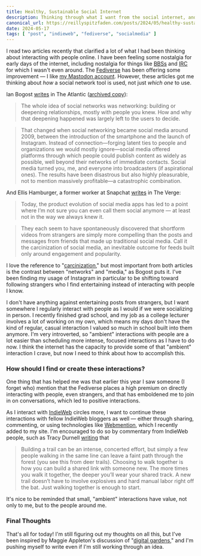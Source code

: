 ```yaml
---
title: Healthy, Sustainable Social Internet
description: Thinking through what I want from the social internet, and the difference between a social "network" and social "media"
canonical_url: https://reillyspitzfaden.com/posts/2024/05/healthy-sustainable-social-internet/
date: 2024-05-17
tags: [ "post", "indieweb", "fediverse", "socialmedia" ]
---
```


I read two articles recently that clarified a lot of what I had been thinking about interacting with people online. I have been feeling some nostalgia for early days of the internet, including nostalgia for things like [BBSs](https://en.wikipedia.org/wiki/Bulletin_board_system) and [IRC](https://en.wikipedia.org/wiki/IRC) for which I wasn't even around. The [Fediverse](https://en.wikipedia.org/wiki/Fediverse) has been offering some improvement — I like [my Mastodon account](https://hachyderm.io/@reillypascal). However, these articles got me thinking about *how* a social network tool is used, not just *which one* to use.

Ian Bogost [writes](https://www.theatlantic.com/technology/archive/2022/11/twitter-facebook-social-media-decline/672074/) in The Atlantic ([archived copy](https://archive.ph/PPXNV)):

> The whole idea of social networks was networking: building or deepening relationships, mostly with people you knew. How and why that deepening happened was largely left to the users to decide.  

> That changed when social networking became social media around 2009, between the introduction of the smartphone and the launch of Instagram. Instead of connection—forging latent ties to people and organizations we would mostly ignore—social media offered platforms through which people could publish content as widely as possible, well beyond their networks of immediate contacts. Social media turned you, me, and everyone into broadcasters (if aspirational ones). The results have been disastrous but also highly pleasurable, not to mention massively profitable—a catastrophic combination.

And Ellis Hamburger, a former worker at Snapchat [writes](https://www.theverge.com/2023/4/18/23672769/social-media-inevitable-death-monetization-growth-hacks) in The Verge:

> Today, the product evolution of social media apps has led to a point where I’m not sure you can even call them social anymore — at least not in the way we always knew it.

> They each seem to have spontaneously discovered that shortform videos from strangers are simply more compelling than the posts and messages from friends that made up traditional social media. Call it the carcinization of social media, an inevitable outcome for feeds built only around engagement and popularity.

I love the reference to "[carcinization](https://en.wikipedia.org/wiki/Carcinisation)," but most important from both articles is the contrast between "networks" and "media," as Bogost puts it. I've been finding my usage of Instagram in particular to be shifting toward following strangers who I find entertaining instead of interacting with people I know.

I don't have anything against entertaining posts from strangers, but I want somewhere I regularly interact with people as I would if we were socializing in person. I recently finished grad school, and my job as a college lecturer involves a lot of working on my own, which means my days don't have the kind of regular, casual interaction I valued so much in school built into them anymore. I'm very introverted, so "ambient" interactions with people are a lot easier than scheduling more intense, focused interactions as I have to do now. I think the internet has the capacity to provide some of that "ambient" interaction I crave, but now I need to think about how to accomplish this.

### How should I find or create these interactions?

One thing that has helped me was that earlier this year I saw someone (I forget who) mention that the Fediverse places a high premium on directly interacting with people, even strangers, and that has emboldened me to join in on conversations, which led to positive interactions.

As I interact with [IndieWeb](https://indieweb.org/) circles more, I want to continue these interactions with fellow IndieWeb bloggers as well — either through sharing, commenting, or using technologies like [Webmention](https://webmention.net/), which I recently added to my site. I'm encouraged to do so by commentary from IndieWeb people, such as Tracy Durnell [writing](https://tracydurnell.com/2024/03/01/indieweb-interactions-what-builds-connection/) that

> Building a trail can be an intense, concerted effort, but simply a few people walking in the same line can leave a faint path through the forest (you see this from deer trails). Choosing to walk together is how you can build a shared link with someone new. The more times you walk it together, the deeper you’ll wear your shared track. A new trail doesn’t have to involve explosives and hard manual labor right off the bat. Just walking together is enough to start.

It's nice to be reminded that small, "ambient" interactions have value, not only to me, but to the people around me.

### Final Thoughts

That's all for today! I'm still figuring out my thoughts on all this, but I've been inspired by Maggie Appleton's discussion of "[digital gardens](https://maggieappleton.com/garden-history)," and I'm pushing myself to write even if I'm still working through an idea.
